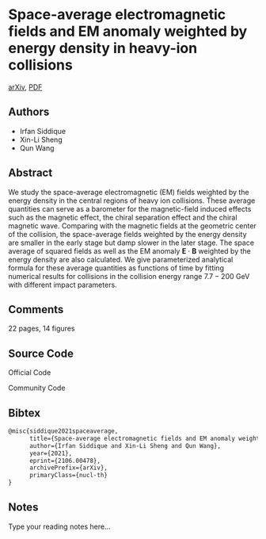 
# Space-average electromagnetic fields and EM anomaly weighted by energy density in heavy-ion collisions

[arXiv](https://arxiv.org/abs/2106.0478), [PDF](https://arxiv.org/pdf/2106.0478.pdf)

## Authors

- Irfan Siddique
- Xin-Li Sheng
- Qun Wang

## Abstract

We study the space-average electromagnetic (EM) fields weighted by the energy density in the central regions of heavy ion collisions. These average quantities can serve as a barometer for the magnetic-field induced effects such as the magnetic effect, the chiral separation effect and the chiral magnetic wave. Comparing with the magnetic fields at the geometric center of the collision, the space-average fields weighted by the energy density are smaller in the early stage but damp slower in the later stage. The space average of squared fields as well as the EM anomaly $\mathbf{E}\cdot\mathbf{B}$ weighted by the energy density are also calculated. We give parameterized analytical formula for these average quantities as functions of time by fitting numerical results for collisions in the collision energy range $7.7-200$ GeV with different impact parameters.

## Comments

22 pages, 14 figures

## Source Code

Official Code



Community Code



## Bibtex

```tex
@misc{siddique2021spaceaverage,
      title={Space-average electromagnetic fields and EM anomaly weighted by energy density in heavy-ion collisions}, 
      author={Irfan Siddique and Xin-Li Sheng and Qun Wang},
      year={2021},
      eprint={2106.00478},
      archivePrefix={arXiv},
      primaryClass={nucl-th}
}
```

## Notes

Type your reading notes here...

